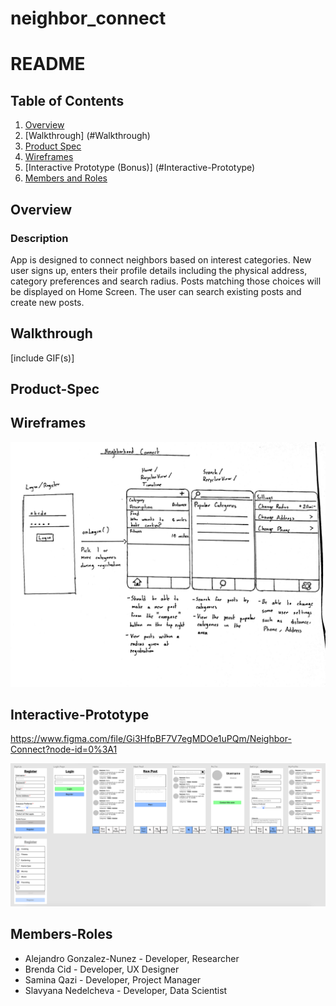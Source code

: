 neighbor_connect
===

# README

## Table of Contents
1. [Overview](#Overview)
2. [Walkthrough] (#Walkthrough)
3. [Product Spec](#Product-Spec)
4. [Wireframes](#Wireframes)
5. [Interactive Prototype (Bonus)] (#Interactive-Prototype)
5. [Members and Roles](#Members-Roles)

## Overview

### Description

App is designed to connect neighbors based on interest categories. New user signs up, enters their profile details including the physical address, category preferences and search radius. Posts matching those choices will be displayed on Home Screen. The user can search existing posts and create new posts.

## Walkthrough

[include GIF(s)]

## Product-Spec

## Wireframes

<img src=https://github.com/saminaqazi123456/neighbor_connect/blob/master/Mockup%20version2%20202005262121081000.jpg width=600>

## Interactive-Prototype

https://www.figma.com/file/Gi3HfpBF7V7egMDOe1uPQm/Neighbor-Connect?node-id=0%3A1

<img src=https://github.com/saminaqazi123456/neighbor_connect/blob/master/figma_prototype.png width=800>


## Members-Roles

- Alejandro Gonzalez-Nunez - Developer, Researcher
- Brenda Cid - Developer, UX Designer
- Samina Qazi - Developer, Project Manager
- Slavyana Nedelcheva - Developer, Data Scientist


